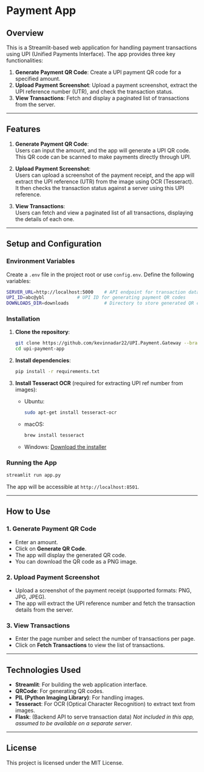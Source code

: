 # Payment App 

## Overview

This is a Streamlit-based web application for handling payment transactions using UPI (Unified Payments Interface). The app provides three key functionalities:

1. **Generate Payment QR Code**: Create a UPI payment QR code for a specified amount.
2. **Upload Payment Screenshot**: Upload a payment screenshot, extract the UPI reference number (UTR), and check the transaction status.
3. **View Transactions**: Fetch and display a paginated list of transactions from the server.

---

## Features

1. **Generate Payment QR Code**:  
   Users can input the amount, and the app will generate a UPI QR code. This QR code can be scanned to make payments directly through UPI.

2. **Upload Payment Screenshot**:  
   Users can upload a screenshot of the payment receipt, and the app will extract the UPI reference (UTR) from the image using OCR (Tesseract). It then checks the transaction status against a server using this UPI reference.

3. **View Transactions**:  
   Users can fetch and view a paginated list of all transactions, displaying the details of each one.

---

## Setup and Configuration

### Environment Variables

Create a `.env` file in the project root or use `config.env`. Define the following variables:

```bash
SERVER_URL=http://localhost:5000    # API endpoint for transaction data (assumed to be available on a separate server)
UPI_ID=abc@ybl            # UPI ID for generating payment QR codes
DOWNLOADS_DIR=downloads             # Directory to store generated QR codes
```

### Installation

1. **Clone the repository**:
   ```bash
   git clone https://github.com/kevinnadar22/UPI.Payment.Gateway --branch demo-web upi-payment-app
   cd upi-payment-app
   ```

2. **Install dependencies**:
   ```bash
   pip install -r requirements.txt
   ```

3. **Install Tesseract OCR** (required for extracting UPI ref number from images):
   - Ubuntu:
     ```bash
     sudo apt-get install tesseract-ocr
     ```
   - macOS:
     ```bash
     brew install tesseract
     ```
   - Windows: [Download the installer](https://github.com/tesseract-ocr/tesseract/wiki)

### Running the App

```bash
streamlit run app.py
```

The app will be accessible at `http://localhost:8501`.

---

## How to Use

### 1. Generate Payment QR Code
- Enter an amount.
- Click on **Generate QR Code**.
- The app will display the generated QR code.
- You can download the QR code as a PNG image.

### 2. Upload Payment Screenshot
- Upload a screenshot of the payment receipt (supported formats: PNG, JPG, JPEG).
- The app will extract the UPI reference number and fetch the transaction details from the server.

### 3. View Transactions
- Enter the page number and select the number of transactions per page.
- Click on **Fetch Transactions** to view the list of transactions.

---

## Technologies Used

- **Streamlit**: For building the web application interface.
- **QRCode**: For generating QR codes.
- **PIL (Python Imaging Library)**: For handling images.
- **Tesseract**: For OCR (Optical Character Recognition) to extract text from images.
- **Flask**: (Backend API to serve transaction data) *Not included in this app, assumed to be available on a separate server*.

---

## License

This project is licensed under the MIT License.